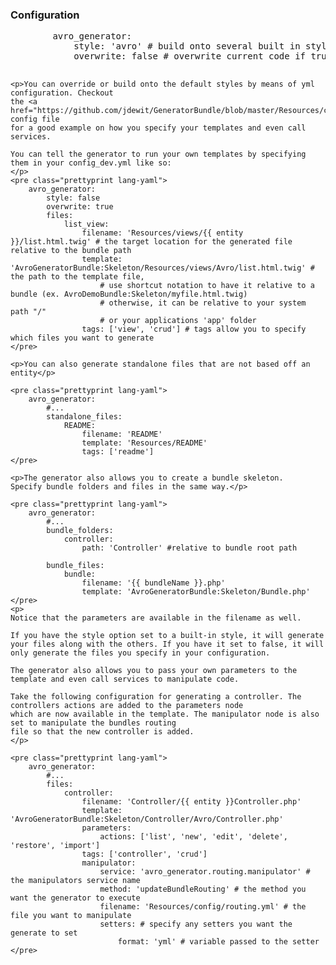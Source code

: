 <div class="page-header">
    <h3>Configuration</h3>
</div>
<div>
    <pre class="prettyprint lang-yaml">
        avro_generator:
            style: 'avro' # build onto several built in styles or roll your own
            overwrite: false # overwrite current code if true, write to Temp folder if false
    </pre>

    <p>You can override or build onto the default styles by means of yml configuration. Checkout 
    the <a href="https://github.com/jdewit/GeneratorBundle/blob/master/Resources/config/avro.yml">avro.yml</a> config file 
    for a good example on how you specify your templates and even call services. 

    You can tell the generator to run your own templates by specifying them in your config_dev.yml like so:
    </p>
    <pre class="prettyprint lang-yaml">
        avro_generator:
            style: false
            overwrite: true
            files:
                list_view: 
                    filename: 'Resources/views/{{ entity }}/list.html.twig' # the target location for the generated file relative to the bundle path
                    template: 'AvroGeneratorBundle:Skeleton/Resources/views/Avro/list.html.twig' # the path to the template file, 
                        # use shortcut notation to have it relative to a bundle (ex. AvroDemoBundle:Skeleton/myfile.html.twig) 
                        # otherwise, it can be relative to your system path "/"
                        # or your applications 'app' folder
                    tags: ['view', 'crud'] # tags allow you to specify which files you want to generate
    </pre>

    <p>You can also generate standalone files that are not based off an entity</p>

    <pre class="prettyprint lang-yaml">
        avro_generator:
            #...
            standalone_files:
                README: 
                    filename: 'README' 
                    template: 'Resources/README' 
                    tags: ['readme'] 
    </pre>

    <p>The generator also allows you to create a bundle skeleton.
    Specify bundle folders and files in the same way.</p>

    <pre class="prettyprint lang-yaml">
        avro_generator:
            #...
            bundle_folders:
                controller:
                    path: 'Controller' #relative to bundle root path

            bundle_files:
                bundle:
                    filename: '{{ bundleName }}.php'
                    template: 'AvroGeneratorBundle:Skeleton/Bundle.php'
    </pre>
    <p>
    Notice that the parameters are available in the filename as well. 

    If you have the style option set to a built-in style, it will generate your files along with the others. If you have it set to false, it will
    only generate the files you specify in your configuration.

    The generator also allows you to pass your own parameters to the template and even call services to manipulate code.

    Take the following configuration for generating a controller. The controllers actions are added to the parameters node
    which are now available in the template. The manipulator node is also set to manipulate the bundles routing
    file so that the new controller is added.
    </p>

    <pre class="prettyprint lang-yaml">
        avro_generator:
            #...
            files:
                controller: 
                    filename: 'Controller/{{ entity }}Controller.php'
                    template: 'AvroGeneratorBundle:Skeleton/Controller/Avro/Controller.php'
                    parameters: 
                        actions: ['list', 'new', 'edit', 'delete', 'restore', 'import']
                    tags: ['controller', 'crud']
                    manipulator: 
                        service: 'avro_generator.routing.manipulator' # the manipulators service name
                        method: 'updateBundleRouting' # the method you want the generator to execute
                        filename: 'Resources/config/routing.yml' # the file you want to manipulate
                        setters: # specify any setters you want the generate to set
                            format: 'yml' # variable passed to the setter
    </pre>
</div>

